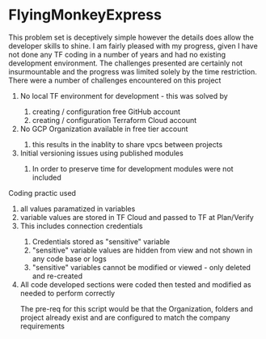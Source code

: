 # FlyingMonkeyExpress

This problem set is deceptively simple however the details does allow the developer skills to shine. 
I am fairly pleased with my progress, given I have not done any TF coding in a number of years and had no existing development environment.  The challenges presented are certainly not insurmountable and the progress was limited solely by the time restriction.
There were a number of challenges encountered on this project
<ol>
<li>No local TF environment for development - this was solved by</li>
    <ol>
   <li>creating / configuration free GitHub account</li>
   <li>creating / configuration Terraform Cloud account</li>
    </ol>
<li>No GCP Organization available in free tier account</li>
    <ol>
   <li>this results in the inablity to share vpcs between projects</li>
    </ol>
   <li>Initial versioning issues using published modules</li>
     <ol>
   <li>In order to preserve time for development modules were not included</li>
    </ol>
</ol>
<p>Coding practic used
    <ol>
   <li>all values paramatized in variables</li>
   <li>variable values are stored in TF Cloud and passed to TF at Plan/Verify</li>
    <li>This includes connection credentials</li>
        <ol>
            <li>Credentials stored as "sensitive" variable</li> 
            <li>"sensitive" variable values are hidden from view and not shown in any code base or logs</li>
             <li>"sensitive" variables cannot be modified or viewed - only deleted and re-created</li>
        </ol>
    <li>All code developed sections were coded then tested and modified as needed to perform correctly</li>
</p>
<p>
    The pre-req for this script would be that the Organization, folders and project already exist and are configured to match the company requirements
    </p>
